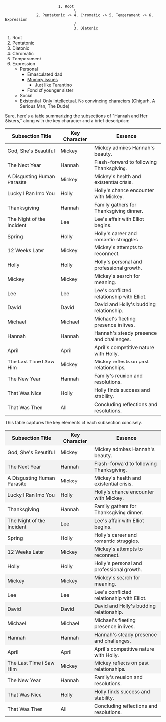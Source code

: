                             1. Root
                                   \
                  2. Pentatonic -> 4. Chromatic -> 5. Temperament -> 6. Expression
                                   /
                                   3. Diatonic
1. Root
2. Pentatonic
3. Diatonic
4. Chromatic
5. Temperament
6. Expression
    - Personal
       - Emasculated dad
       - [Mummy issues](https://unherd.com/2020/03/the-idiotic-mistreatment-of-woody-allen/)
          - Just like Tarantino 
       - Fond of younger sister 
    - Social
    - Existential. Only intellectual. No convincing characters (Chigurh, A Serious Man, The Dude)  

Sure, here's a table summarizing the subsections of "Hannah and Her Sisters," along with the key character and a brief description:

| Subsection Title                  | Key Character | Essence                                  |
|-----------------------------------|---------------|------------------------------------------|
| God, She's Beautiful              | Mickey        | Mickey admires Hannah's beauty.          |
| The Next Year                     | Hannah        | Flash-forward to following Thanksgiving. |
| A Disgusting Human Parasite       | Mickey        | Mickey's health and existential crisis.  |
| Lucky I Ran Into You              | Holly         | Holly's chance encounter with Mickey.    |
| Thanksgiving                      | Hannah        | Family gathers for Thanksgiving dinner.  |
| The Night of the Incident         | Lee           | Lee's affair with Elliot begins.         |
| Spring                            | Holly         | Holly's career and romantic struggles.   |
| 12 Weeks Later                    | Mickey        | Mickey's attempts to reconnect.          |
| Holly                             | Holly         | Holly's personal and professional growth.|
| Mickey                            | Mickey        | Mickey's search for meaning.             |
| Lee                               | Lee           | Lee's conflicted relationship with Elliot.|
| David                             | David         | David and Holly's budding relationship.   |
| Michael                           | Michael       | Michael's fleeting presence in lives.    |
| Hannah                            | Hannah        | Hannah's steady presence and challenges. |
| April                             | April         | April's competitive nature with Holly.   |
| The Last Time I Saw Him           | Mickey        | Mickey reflects on past relationships.   |
| The New Year                      | Hannah        | Family's reunion and resolutions.        |
| That Was Nice                     | Holly         | Holly finds success and stability.       |
| That Was Then                     | All           | Concluding reflections and resolutions.  |

This table captures the key elements of each subsection concisely.

<table>
  <tr style="background-color: #f2f2f2;">
    <th>Subsection Title</th>
    <th>Key Character</th>
    <th>Essence</th>
  </tr>
  <tr>
    <td>God, She's Beautiful</td>
    <td>Mickey</td>
    <td>Mickey admires Hannah's beauty.</td>
  </tr>
  <tr style="background-color: #f2f2f2;">
    <td>The Next Year</td>
    <td>Hannah</td>
    <td>Flash-forward to following Thanksgiving.</td>
  </tr>
  <tr>
    <td>A Disgusting Human Parasite</td>
    <td>Mickey</td>
    <td>Mickey's health and existential crisis.</td>
  </tr>
  <tr style="background-color: #f2f2f2;">
    <td>Lucky I Ran Into You</td>
    <td>Holly</td>
    <td>Holly's chance encounter with Mickey.</td>
  </tr>
  <tr>
    <td>Thanksgiving</td>
    <td>Hannah</td>
    <td>Family gathers for Thanksgiving dinner.</td>
  </tr>
  <tr style="background-color: #f2f2f2;">
    <td>The Night of the Incident</td>
    <td>Lee</td>
    <td>Lee's affair with Elliot begins.</td>
  </tr>
  <tr>
    <td>Spring</td>
    <td>Holly</td>
    <td>Holly's career and romantic struggles.</td>
  </tr>
  <tr style="background-color: #f2f2f2;">
    <td>12 Weeks Later</td>
    <td>Mickey</td>
    <td>Mickey's attempts to reconnect.</td>
  </tr>
  <tr>
    <td>Holly</td>
    <td>Holly</td>
    <td>Holly's personal and professional growth.</td>
  </tr>
  <tr style="background-color: #f2f2f2;">
    <td>Mickey</td>
    <td>Mickey</td>
    <td>Mickey's search for meaning.</td>
  </tr>
  <tr>
    <td>Lee</td>
    <td>Lee</td>
    <td>Lee's conflicted relationship with Elliot.</td>
  </tr>
  <tr style="background-color: #f2f2f2;">
    <td>David</td>
    <td>David</td>
    <td>David and Holly's budding relationship.</td>
  </tr>
  <tr>
    <td>Michael</td>
    <td>Michael</td>
    <td>Michael's fleeting presence in lives.</td>
  </tr>
  <tr style="background-color: #f2f2f2;">
    <td>Hannah</td>
    <td>Hannah</td>
    <td>Hannah's steady presence and challenges.</td>
  </tr>
  <tr>
    <td>April</td>
    <td>April</td>
    <td>April's competitive nature with Holly.</td>
  </tr>
  <tr style="background-color: #f2f2f2;">
    <td>The Last Time I Saw Him</td>
    <td>Mickey</td>
    <td>Mickey reflects on past relationships.</td>
  </tr>
  <tr>
    <td>The New Year</td>
    <td>Hannah</td>
    <td>Family's reunion and resolutions.</td>
  </tr>
  <tr style="background-color: #f2f2f2;">
    <td>That Was Nice</td>
    <td>Holly</td>
    <td>Holly finds success and stability.</td>
  </tr>
  <tr>
    <td>That Was Then</td>
    <td>All</td>
    <td>Concluding reflections and resolutions.</td>
  </tr>
</table>
